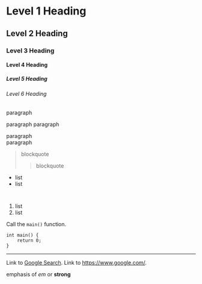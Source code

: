 # Level 1 Heading
## Level 2 Heading
### Level 3 Heading
#### Level 4 Heading
##### Level 5 Heading
###### Level 6 Heading

paragraph

paragraph
paragraph

paragraph  
paragraph

> blockquote
> > blockquote

- list
- list

` `

1. list
2. list

Call the `main()` function.

    int main() {
        return 0;
    }

---

Link to [Google Search](https://www.google.com/). Link to <https://www.google.com/>.

emphasis of *em* or **strong**
